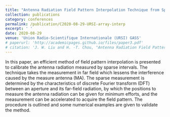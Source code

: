 ```yaml
---
title: "Antenna Radiation Field Pattern Interpolation Technique from Sparse Measurements According to Discrete Fourier Transform"
collection: publications
category: conferences
permalink: /publication/C2020-08-29-URSI-array-interp
excerpt: ' '
date: 2020-08-29
venue: 'Union Radio-Scientifique Internationale (URSI) GASS'
# paperurl: 'http://academicpages.github.io/files/paper3.pdf'
# citation: 'J. W. Liu and H. -T. Chou, "Antenna Radiation Field Pattern Interpolation Technique from Sparse Measurements According to Discrete Fourier Transform," 2020 URSI GASS,2020, pp. 1-4.'
---
```


In this paper, an efficient method of field pattern interpolation is presented to calibrate the antenna radiation measured by sparse intervals. The technique takes the measurement in far field which lessens the interference caused by the measure antenna (MA). The sparse measurement is determined by the characteristics of discrete Fourier transform (DFT) between an aperture and its far-field radiation, by which the positions to measure the antenna radiation can be given for minimum efforts, and the measurement can be accelerated to acquire the field pattern. The procedure is outlined and some numerical examples are given to validate the method.